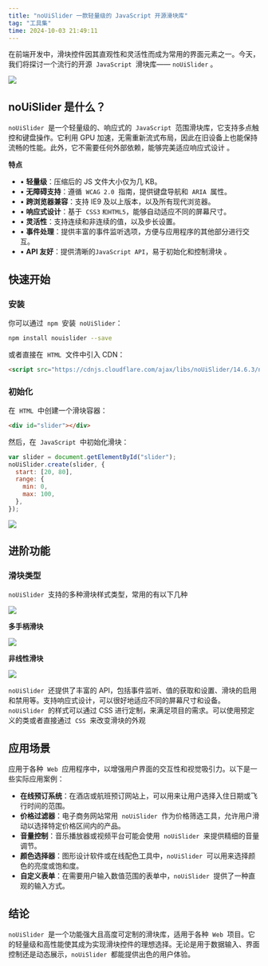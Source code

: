 ```yaml
---
title: "noUiSlider 一款轻量级的 JavaScript 开源滑块库"
tag: "工具集"
time: 2024-10-03 21:49:11
---
```


在前端开发中，滑块控件因其直观性和灵活性而成为常用的界面元素之一。今天，我们将探讨一个流行的开源  `JavaScript`  滑块库—— `noUiSlider` 。

<img src="../imgs/82/01.webp" />

## noUiSlider 是什么？

`noUiSlider`  是一个轻量级的、响应式的  `JavaScript`  范围滑块库，它支持多点触控和键盘操作。它利用 GPU 加速，无需重新流式布局，因此在旧设备上也能保持流畅的性能。此外，它不需要任何外部依赖，能够完美适应响应式设计 。

**特点**

- • **轻量级**：压缩后的 JS 文件大小仅为几 KB。
- • **无障碍支持**：遵循  `WCAG 2.0`  指南，提供键盘导航和  `ARIA`  属性。
- • **跨浏览器兼容**：支持 IE9 及以上版本，以及所有现代浏览器。
- • **响应式设计**：基于  `CSS3` `和HTML5`，能够自动适应不同的屏幕尺寸。
- • **灵活性**：支持连续和非连续的值，以及步长设置。
- • **事件处理**：提供丰富的事件监听选项，方便与应用程序的其他部分进行交互。
- • **API 友好**：提供清晰的`JavaScript API`，易于初始化和控制滑块 。

## 快速开始

### 安装

你可以通过  `npm`  安装  `noUiSlider`：

```sh
npm install nouislider --save
```

或者直接在  `HTML`  文件中引入 CDN：

```html
<script src="https://cdnjs.cloudflare.com/ajax/libs/noUiSlider/14.6.3/nouislider.min.js"></script>
```

### 初始化

在  `HTML`  中创建一个滑块容器：

```html
<div id="slider"></div>
```

然后，在  `JavaScript`  中初始化滑块：

```js
var slider = document.getElementById("slider");
noUiSlider.create(slider, {
  start: [20, 80],
  range: {
    min: 0,
    max: 100,
  },
});
```

<img src="../imgs/82/02.webp" />

## 进阶功能

### 滑块类型

`noUiSlider`  支持的多种滑块样式类型，常用的有以下几种

<img src="../imgs/82/03.webp" />

**多手柄滑块**

<img src="../imgs/82/04.webp" />

**非线性滑块**

<img src="../imgs/82/05.webp" />

`noUiSlider`  还提供了丰富的 API，包括事件监听、值的获取和设置、滑块的启用和禁用等。支持响应式设计，可以很好地适应不同的屏幕尺寸和设备。`noUiSlider`  的样式可以通过 CSS 进行定制，来满足项目的需求。可以使用预定义的类或者直接通过  `CSS`  来改变滑块的外观

## 应用场景

应用于各种  `Web`  应用程序中，以增强用户界面的交互性和视觉吸引力。以下是一些实际应用案例：

- **在线预订系统**：在酒店或航班预订网站上，可以用来让用户选择入住日期或飞行时间的范围。
- **价格过滤器**：电子商务网站常用  `noUiSlider`  作为价格筛选工具，允许用户滑动以选择特定价格区间内的产品。
- **音量控制**：音乐播放器或视频平台可能会使用  `noUiSlider`  来提供精细的音量调节。
- **颜色选择器**：图形设计软件或在线配色工具中，`noUiSlider`  可以用来选择颜色的亮度或饱和度。
- **自定义表单**：在需要用户输入数值范围的表单中，`noUiSlider`  提供了一种直观的输入方式。

## 结论

`noUiSlider`  是一个功能强大且高度可定制的滑块库，适用于各种  `Web`  项目。它的轻量级和高性能使其成为实现滑块控件的理想选择。无论是用于数据输入、界面控制还是动态展示，`noUiSlider`  都能提供出色的用户体验。
